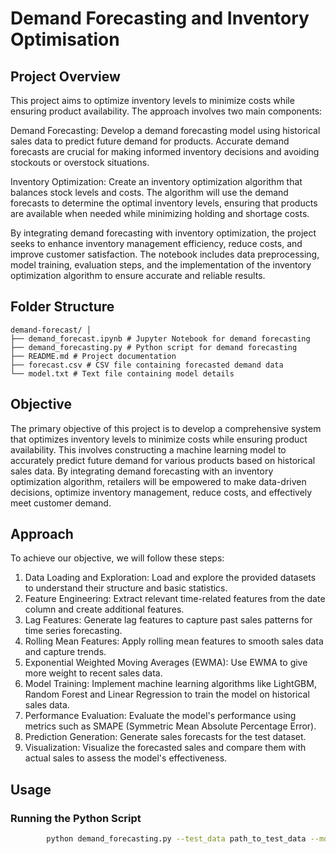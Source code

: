 # Demand Forecasting and Inventory Optimisation

## Project Overview
This project aims to optimize inventory levels to minimize costs while ensuring product availability. The approach involves two main components:

Demand Forecasting: Develop a demand forecasting model using historical sales data to predict future demand for products. Accurate demand forecasts are crucial for making informed inventory decisions and avoiding stockouts or overstock situations.

Inventory Optimization: Create an inventory optimization algorithm that balances stock levels and costs. The algorithm will use the demand forecasts to determine the optimal inventory levels, ensuring that products are available when needed while minimizing holding and shortage costs.

By integrating demand forecasting with inventory optimization, the project seeks to enhance inventory management efficiency, reduce costs, and improve customer satisfaction. The notebook includes data preprocessing, model training, evaluation steps, and the implementation of the inventory optimization algorithm to ensure accurate and reliable results.

## Folder Structure
```
demand-forecast/ │ 
├── demand_forecast.ipynb # Jupyter Notebook for demand forecasting 
├── demand_forecasting.py # Python script for demand forecasting 
├── README.md # Project documentation 
├── forecast.csv # CSV file containing forecasted demand data
└── model.txt # Text file containing model details
```

## Objective
The primary objective of this project is to develop a comprehensive system that optimizes inventory levels to minimize costs while ensuring product availability. This involves constructing a machine learning model to accurately predict future demand for various products based on historical sales data. By integrating demand forecasting with an inventory optimization algorithm, retailers will be empowered to make data-driven decisions, optimize inventory management, reduce costs, and effectively meet customer demand.

## Approach
To achieve our objective, we will follow these steps:
1. Data Loading and Exploration: Load and explore the provided datasets to understand their structure and basic statistics.
2. Feature Engineering: Extract relevant time-related features from the date column and create additional features.
3. Lag Features: Generate lag features to capture past sales patterns for time series forecasting.
4. Rolling Mean Features: Apply rolling mean features to smooth sales data and capture trends.
5. Exponential Weighted Moving Averages (EWMA): Use EWMA to give more weight to recent sales data.
6. Model Training: Implement machine learning algorithms like LightGBM, Random Forest and Linear Regression to train the model on historical sales data.
7. Performance Evaluation: Evaluate the model's performance using metrics such as SMAPE (Symmetric Mean Absolute Percentage Error).
8. Prediction Generation: Generate sales forecasts for the test dataset.
9. Visualization: Visualize the forecasted sales and compare them with actual sales to assess the model's effectiveness.

## Usage

### Running the Python Script
```sh
        python demand_forecasting.py --test_data path_to_test_data --model_file model.txt --output_file path_to_output_file
```



